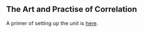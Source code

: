 ## The Art and Practise of Correlation

A primer of setting up the unit is [here](https://www.eevblog.com/forum/testgear/vintage-hp-3721a-correlator-repair-restoration-and-enhancement/).